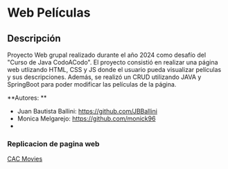 # Web Películas

## Descripción
Proyecto Web grupal realizado durante el año 2024 como desafío del "Curso de Java CodoACodo".
El proyecto consistió en realizar una página web utlizando HTML, CSS y JS donde el usuario pueda visualizar películas y sus descripciones.
Además, se realizó un CRUD utilizando JAVA y SpringBoot para poder modificar las películas de la página.

**Autores: **
- Juan Bautista Ballini: https://github.com/JBBallini
- Monica Melgarejo: https://github.com/monick96
- 
### Replicacion de pagina web 
[CAC Movies](https://giselemilagros88.github.io/cac_movies_javaphp/index#tendencias)


